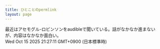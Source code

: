 ```yaml
---
title: ひとことのpermlink
layout: page
---
```

<div class="box" dt="1760531231494">
  最近はアセモグル-ロビンソンをaudibleで聞いている。話がなかなか進まないが、内容はなかなか面白い。
  <div class="content is-small">Wed Oct 15 2025 21:27:11 GMT+0900 (日本標準時)</div>
</div>